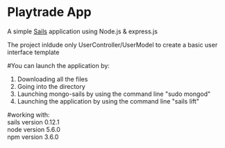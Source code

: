 # Playtrade App


A simple [Sails](http://sailsjs.org) application using Node.js & express.js </br>

The project inldude only UserController/UserModel to create a basic user interface template 

#You can launch the application by: </br>

1) Downloading all the files</br>
2) Going into the directory </br>
2) Launching mongo-sails by using the command line "sudo mongod"</br>
3) Launching the application by using the command line "sails lift"</br>

#working with: </br>
sails version 0.12.1</br>
node version 5.6.0</br>
npm version 3.6.0



